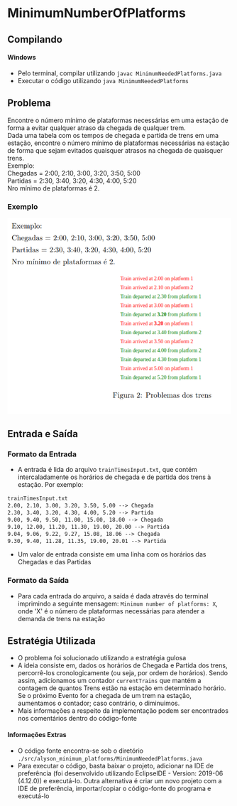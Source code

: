 # MinimumNumberOfPlatforms
## Compilando
#### Windows
- Pelo terminal, compilar utilizando `javac MinimumNeededPlatforms.java`
- Executar o código utilizando `java MinimumNeededPlatforms`

## Problema
Encontre o número mínimo de plataformas necessárias em uma estação de forma a evitar qualquer
atraso da chegada de qualquer trem.  
Dada uma tabela com os tempos de chegada e partida de trens em uma estação, encontre o número
mínimo de plataformas necessárias na estação de forma que sejam evitados quaisquer atrasos na
chegada de quaisquer trens.  
Exemplo:  
Chegadas = 2:00, 2:10, 3:00, 3:20, 3:50, 5:00  
Partidas = 2:30, 3:40, 3:20, 4:30, 4:00, 5:20  
Nro mínimo de plataformas é 2.  

### Exemplo
![](./img/trainsExample.png)

## Entrada e Saída
### Formato da Entrada
- A entrada é lida do arquivo `trainTimesInput.txt`, que contém intercaladamente os horários de chegada e de partida dos trens à estação. Por exemplo:  
~~~
trainTimesInput.txt
2.00, 2.10, 3.00, 3.20, 3.50, 5.00 --> Chegada
2.30, 3.40, 3.20, 4.30, 4.00, 5.20 --> Partida
9.00, 9.40, 9.50, 11.00, 15.00, 18.00 --> Chegada
9.10, 12.00, 11.20, 11.30, 19.00, 20.00 --> Partida
9.04, 9.06, 9.22, 9.27, 15.08, 18.06 --> Chegada
9.30, 9.40, 11.28, 11.35, 19.00, 20.01 --> Partida
~~~
- Um valor de entrada consiste em uma linha com os horários das Chegadas e das Partidas

### Formato da Saída
- Para cada entrada do arquivo, a saída é dada através do terminal imprimindo a seguinte mensagem: `Minimum number of platforms: X`, onde 'X' é o número de plataformas necessárias para atender a demanda de trens na estação

## Estratégia Utilizada
- O problema foi solucionado utilizando a estratégia gulosa
- A ideia consiste em, dados os horários de Chegada e Partida dos trens, percorrê-los cronologicamente (ou seja, por ordem de horários).  Sendo assim, adicionamos um contador `currentTrains` que mantém a contagem de quantos Trens estão na estação em determinado horário.  Se o próximo Evento for a chegada de um trem na estação, aumentamos o contador; caso contrário, o diminuimos.
- Mais informações a respeito da implementação podem ser encontrados nos comentários dentro do código-fonte

#### Informações Extras
- O código fonte encontra-se sob o diretório `./src/alyson_minimum_platforms/MinimumNeededPlatforms.java`
- Para executar o código, basta baixar o projeto, adicionar na IDE de preferência (foi desenvolvido utilizando EclipseIDE - Version: 2019-06 (4.12.0)) e executá-lo.  Outra alternativa é criar um novo projeto com a IDE de preferência, importar/copiar o código-fonte do programa e executá-lo
